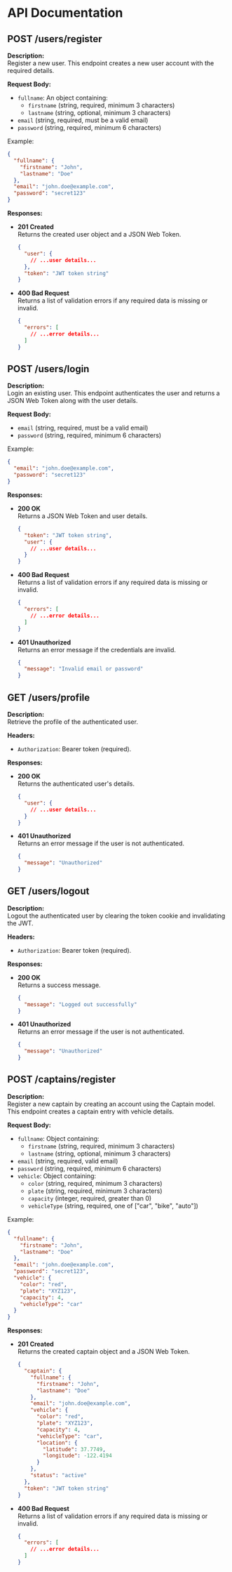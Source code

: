 # API Documentation

## POST /users/register

**Description:**  
Register a new user. This endpoint creates a new user account with the required details.

**Request Body:**  
- `fullname`: An object containing:
  - `firstname` (string, required, minimum 3 characters)
  - `lastname` (string, optional, minimum 3 characters)
- `email` (string, required, must be a valid email)
- `password` (string, required, minimum 6 characters)

Example:
```json
{
  "fullname": {
    "firstname": "John",
    "lastname": "Doe"
  },
  "email": "john.doe@example.com",
  "password": "secret123"
}
```

**Responses:**  
- **201 Created**  
  Returns the created user object and a JSON Web Token.
  ```json
  {
    "user": {
      // ...user details...
    },
    "token": "JWT token string"
  }
  ```
- **400 Bad Request**  
  Returns a list of validation errors if any required data is missing or invalid.
  ```json
  {
    "errors": [
      // ...error details...
    ]
  }
  ```

## POST /users/login

**Description:**  
Login an existing user. This endpoint authenticates the user and returns a JSON Web Token along with the user details.

**Request Body:**  
- `email` (string, required, must be a valid email)
- `password` (string, required, minimum 6 characters)

Example:
```json
{
  "email": "john.doe@example.com",
  "password": "secret123"
}
```

**Responses:**  
- **200 OK**  
  Returns a JSON Web Token and user details.
  ```json
  {
    "token": "JWT token string",
    "user": {
      // ...user details...
    }
  }
  ```
- **400 Bad Request**  
  Returns a list of validation errors if any required data is missing or invalid.
  ```json
  {
    "errors": [
      // ...error details...
    ]
  }
  ```
- **401 Unauthorized**  
  Returns an error message if the credentials are invalid.
  ```json
  {
    "message": "Invalid email or password"
  }
  ```

## GET /users/profile

**Description:**  
Retrieve the profile of the authenticated user.

**Headers:**  
- `Authorization`: Bearer token (required).

**Responses:**  
- **200 OK**  
  Returns the authenticated user's details.
  ```json
  {
    "user": {
      // ...user details...
    }
  }
  ```
- **401 Unauthorized**  
  Returns an error message if the user is not authenticated.
  ```json
  {
    "message": "Unauthorized"
  }
  ```

## GET /users/logout

**Description:**  
Logout the authenticated user by clearing the token cookie and invalidating the JWT.

**Headers:**  
- `Authorization`: Bearer token (required).

**Responses:**  
- **200 OK**  
  Returns a success message.
  ```json
  {
    "message": "Logged out successfully"
  }
  ```
- **401 Unauthorized**  
  Returns an error message if the user is not authenticated.
  ```json
  {
    "message": "Unauthorized"
  }
  ```




## POST /captains/register

**Description:**  
Register a new captain by creating an account using the Captain model. This endpoint creates a captain entry with vehicle details.

**Request Body:**  
- `fullname`: Object containing:
  - `firstname` (string, required, minimum 3 characters)
  - `lastname` (string, optional, minimum 3 characters)
- `email` (string, required, valid email)
- `password` (string, required, minimum 6 characters)
- `vehicle`: Object containing:
  - `color` (string, required, minimum 3 characters)
  - `plate` (string, required, minimum 3 characters)
  - `capacity` (integer, required, greater than 0)
  - `vehicleType` (string, required, one of ["car", "bike", "auto"])

Example:
```json
{
  "fullname": {
    "firstname": "John",
    "lastname": "Doe"
  },
  "email": "john.doe@example.com",
  "password": "secret123",
  "vehicle": {
    "color": "red",
    "plate": "XYZ123",
    "capacity": 4,
    "vehicleType": "car"
  }
}
```

**Responses:**  
- **201 Created**  
  Returns the created captain object and a JSON Web Token.
  ```json
  {
    "captain": {
      "fullname": {
        "firstname": "John",
        "lastname": "Doe"
      },
      "email": "john.doe@example.com",
      "vehicle": {
        "color": "red",
        "plate": "XYZ123",
        "capacity": 4,
        "vehicleType": "car",
        "location": {
          "latitude": 37.7749,
          "longitude": -122.4194
        }
      },
      "status": "active"
    },
    "token": "JWT token string"
  }
  ```
- **400 Bad Request**  
  Returns a list of validation errors if any required data is missing or invalid.
  ```json
  {
    "errors": [
      // ...error details...
    ]
  }
  ```
